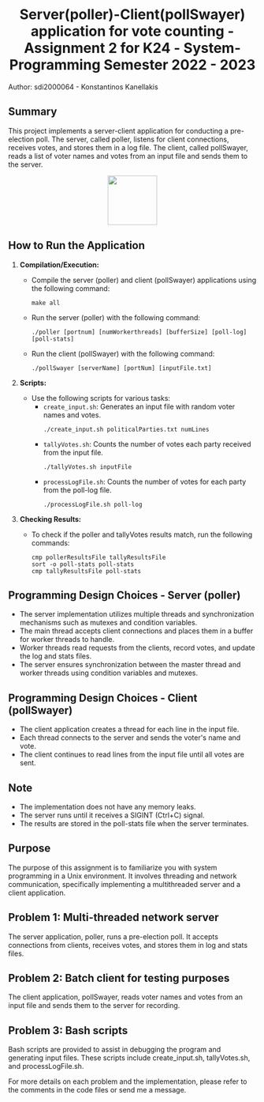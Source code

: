 # <div align="center"> Server(poller)-Client(pollSwayer) application for vote counting - Assignment 2 for Κ24 - System-Programming Semester 2022 - 2023</div>

Author: sdi2000064 - Konstantinos Kanellakis

## Summary
This project implements a server-client application for conducting a pre-election poll. The server, called poller, listens for client connections, receives votes, and stores them in a log file. The client, called pollSwayer, reads a list of voter names and votes from an input file and sends them to the server.

<div id="header" align="center">
  <img src="https://i.pinimg.com/originals/0e/4a/c3/0e4ac37acbff81cd087aa19692a07a9d.gif" width="100"/>
</div>

## How to Run the Application

1. **Compilation/Execution:**
   - Compile the server (poller) and client (pollSwayer) applications using the following command:
     ```
     make all
     ```
   - Run the server (poller) with the following command:
     ```
     ./poller [portnum] [numWorkerthreads] [bufferSize] [poll-log] [poll-stats]
     ```
   - Run the client (pollSwayer) with the following command:
     ```
     ./pollSwayer [serverName] [portNum] [inputFile.txt]
     ```

2. **Scripts:**
   - Use the following scripts for various tasks:
     - `create_input.sh`: Generates an input file with random voter names and votes.
       ```
       ./create_input.sh politicalParties.txt numLines
       ```
     - `tallyVotes.sh`: Counts the number of votes each party received from the input file.
       ```
       ./tallyVotes.sh inputFile
       ```
     - `processLogFile.sh`: Counts the number of votes for each party from the poll-log file.
       ```
       ./processLogFile.sh poll-log
       ```

3. **Checking Results:**
   - To check if the poller and tallyVotes results match, run the following commands:
     ```
     cmp pollerResultsFile tallyResultsFile
     sort -o poll-stats poll-stats
     cmp tallyResultsFile poll-stats
     ```

## Programming Design Choices - Server (poller)
- The server implementation utilizes multiple threads and synchronization mechanisms such as mutexes and condition variables.
- The main thread accepts client connections and places them in a buffer for worker threads to handle.
- Worker threads read requests from the clients, record votes, and update the log and stats files.
- The server ensures synchronization between the master thread and worker threads using condition variables and mutexes.

## Programming Design Choices - Client (pollSwayer)
- The client application creates a thread for each line in the input file.
- Each thread connects to the server and sends the voter's name and vote.
- The client continues to read lines from the input file until all votes are sent.

## Note
- The implementation does not have any memory leaks.
- The server runs until it receives a SIGINT (Ctrl+C) signal.
- The results are stored in the poll-stats file when the server terminates.

## Purpose
The purpose of this assignment is to familiarize you with system programming in a Unix environment. It involves threading and network communication, specifically implementing a multithreaded server and a client application.

## Problem 1: Multi-threaded network server
The server application, poller, runs a pre-election poll. It accepts connections from clients, receives votes, and stores them in log and stats files.

## Problem 2: Batch client for testing purposes
The client application, pollSwayer, reads voter names and votes from an input file and sends them to the server for recording.

## Problem 3: Bash scripts
Bash scripts are provided to assist in debugging the program and generating input files. These scripts include create_input.sh, tallyVotes.sh, and processLogFile.sh.

For more details on each problem and the implementation, please refer to the comments in the code files or send me a message.
